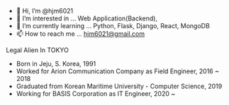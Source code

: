 - 👋 Hi, I’m @hjm6021
- 👀 I’m interested in ...
  Web Application(Backend),
- 🌱 I’m currently learning ...
Python, Flask, Django, React, MongoDB
- 📫 How to reach me ...
  hjm6021@gmail.com

Legal Alien In TOKYO
- Born in Jeju, S. Korea, 1991
- Worked for Arion Communication Company as Field Engineer, 2016 ~ 2018
- Graduated from Korean Maritime University - Computer Science, 2019
- Working for BASIS Corporation as IT Engineer, 2020 ~

